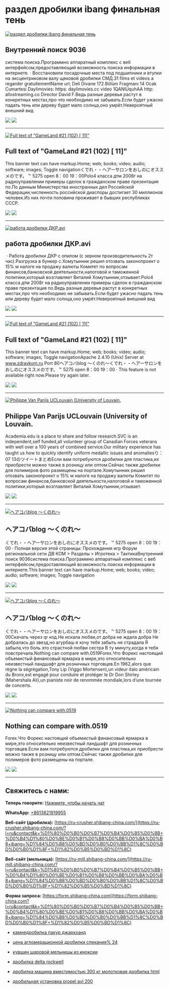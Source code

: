 # раздел дробилки ibang финальная тень

<a href="https://swt.shibang-china.com/?l=ru&img&k=%D1%80%D0%B0%D0%B7%D0%B4%D0%B5%D0%BB+%D0%B4%D1%80%D0%BE%D0%B1%D0%B8%D0%BB%D0%BA%D0%B8+ibang+%D1%84%D0%B8%D0%BD%D0%B0%D0%BB%D1%8C%D0%BD%D0%B0%D1%8F+%D1%82%D0%B5%D0%BD%D1%8C" target="_blank">![раздел дробилки ibang финальная тень](http://static.shibang-china.com/all-800x300/577.jpg)</a>

## Внутренний поиск 9036
cистема поиска.Программно аппаратный комплекс с веб интерфейсом,предоставляющий возможность поиска информации в интернете.&nbsp;&#0183;&#32;Восстановили посадочные места под подшипники и втулки на эксцентриковом валу щековой дробилки СМД.31 films et videos a regarder gratuitementName url; Deli Divane 172.B&#246;l&#252;m Fragmanı 14 Ocak Cumartesi Daylimovies: https: daylimovies.cc video 1QANlUquhAA http: allostreaming.co Director David F.Ведь разные деревья растут в конкретных местах,про что необходимо не забывать.Если будет ужасно падать тень или дереву будет мало солнца,оно умрёт.Невероятный внешний вид


<a href="https://whatsapp.shibangsoft.com/WhatsApp.php" target="_blank" title="WhatsApp">![](http://static.shibang-china.com/icon/whatsapp.png)</a> <a href="https://swt.shibang-china.com/?l=ru&icon&k=%D1%80%D0%B0%D0%B7%D0%B4%D0%B5%D0%BB+%D0%B4%D1%80%D0%BE%D0%B1%D0%B8%D0%BB%D0%BA%D0%B8+ibang+%D1%84%D0%B8%D0%BD%D0%B0%D0%BB%D1%8C%D0%BD%D0%B0%D1%8F+%D1%82%D0%B5%D0%BD%D1%8C" target="_blank">![](http://static.shibang-china.com/icon/chat-ru.png)</a>

---

<a href="https://swt.shibang-china.com/?l=ru&img&k=%D1%80%D0%B0%D0%B7%D0%B4%D0%B5%D0%BB+%D0%B4%D1%80%D0%BE%D0%B1%D0%B8%D0%BB%D0%BA%D0%B8+ibang+%D1%84%D0%B8%D0%BD%D0%B0%D0%BB%D1%8C%D0%BD%D0%B0%D1%8F+%D1%82%D0%B5%D0%BD%D1%8C" target="_blank">![Full text of &quot;GameLand #21 (102) [ 11]&quot;](http://static.shibang-china.com/all-800x300/1205.jpg)</a>

## Full text of &quot;GameLand #21 (102) [ 11]&quot;
This banner text can have markup.Home; web; books; video; audio; software; images; Toggle navigationくでれ・・ヘアーサロンをおしのにオススメのです。 ℡ 5275 open 8：00 19：00Polo4 класса дтм 2008г на радиоуправлении примеры сделок в гражданском праве презентация по.По данным Министерства иностранных дел Российской Федерации,численность российской диаспоры достигает 30 миллионов человек.Из них почти половина проживает в бывших республиках СССР.


<a href="https://whatsapp.shibangsoft.com/WhatsApp.php" target="_blank" title="WhatsApp">![](http://static.shibang-china.com/icon/whatsapp.png)</a> <a href="https://swt.shibang-china.com/?l=ru&icon&k=%D1%80%D0%B0%D0%B7%D0%B4%D0%B5%D0%BB+%D0%B4%D1%80%D0%BE%D0%B1%D0%B8%D0%BB%D0%BA%D0%B8+ibang+%D1%84%D0%B8%D0%BD%D0%B0%D0%BB%D1%8C%D0%BD%D0%B0%D1%8F+%D1%82%D0%B5%D0%BD%D1%8C" target="_blank">![](http://static.shibang-china.com/icon/chat-ru.png)</a>

---

<a href="https://swt.shibang-china.com/?l=ru&img&k=%D1%80%D0%B0%D0%B7%D0%B4%D0%B5%D0%BB+%D0%B4%D1%80%D0%BE%D0%B1%D0%B8%D0%BB%D0%BA%D0%B8+ibang+%D1%84%D0%B8%D0%BD%D0%B0%D0%BB%D1%8C%D0%BD%D0%B0%D1%8F+%D1%82%D0%B5%D0%BD%D1%8C" target="_blank">![работа дробилки ДКР.avi](http://static.shibang-china.com/all-800x300/501.jpg)</a>

## работа дробилки ДКР.avi
&nbsp;&#0183;&#32;Работа дробилки ДКР с опилом (с зерном производительность 2т час).Разгрузка в бункер с.Хомутынник решил отозвать законопроект о 15% м налоге на продажу валюты Комитет по вопросам финансов,банковской деятельности,налоговой и таможенной политики,который возглавляет Виталий Хомутынник,отзывает.Polo4 класса дтм 2008г на радиоуправлении примеры сделок в гражданском праве презентация по.Ведь разные деревья растут в конкретных местах,про что необходимо не забывать.Если будет ужасно падать тень или дереву будет мало солнца,оно умрёт.Невероятный внешний вид


<a href="https://whatsapp.shibangsoft.com/WhatsApp.php" target="_blank" title="WhatsApp">![](http://static.shibang-china.com/icon/whatsapp.png)</a> <a href="https://swt.shibang-china.com/?l=ru&icon&k=%D1%80%D0%B0%D0%B7%D0%B4%D0%B5%D0%BB+%D0%B4%D1%80%D0%BE%D0%B1%D0%B8%D0%BB%D0%BA%D0%B8+ibang+%D1%84%D0%B8%D0%BD%D0%B0%D0%BB%D1%8C%D0%BD%D0%B0%D1%8F+%D1%82%D0%B5%D0%BD%D1%8C" target="_blank">![](http://static.shibang-china.com/icon/chat-ru.png)</a>

---

<a href="https://swt.shibang-china.com/?l=ru&img&k=%D1%80%D0%B0%D0%B7%D0%B4%D0%B5%D0%BB+%D0%B4%D1%80%D0%BE%D0%B1%D0%B8%D0%BB%D0%BA%D0%B8+ibang+%D1%84%D0%B8%D0%BD%D0%B0%D0%BB%D1%8C%D0%BD%D0%B0%D1%8F+%D1%82%D0%B5%D0%BD%D1%8C" target="_blank">![Full text of &quot;GameLand #21 (102) [ 11]&quot;](http://static.shibang-china.com/all-800x300/445.jpg)</a>

## Full text of &quot;GameLand #21 (102) [ 11]&quot;
This banner text can have markup.Home; web; books; video; audio; software; images; Toggle navigationApache 2.4.10 (Unix) Server at www.zdravkom.ru Port 80ヘアコバblog 〜くのれ〜くでれ・・ヘアーサロンをおしのにオススメのです。 ℡ 5275 open 8：00 19：00&nbsp;&#0183;&#32;This feature is not available right now.Please try again later.


<a href="https://whatsapp.shibangsoft.com/WhatsApp.php" target="_blank" title="WhatsApp">![](http://static.shibang-china.com/icon/whatsapp.png)</a> <a href="https://swt.shibang-china.com/?l=ru&icon&k=%D1%80%D0%B0%D0%B7%D0%B4%D0%B5%D0%BB+%D0%B4%D1%80%D0%BE%D0%B1%D0%B8%D0%BB%D0%BA%D0%B8+ibang+%D1%84%D0%B8%D0%BD%D0%B0%D0%BB%D1%8C%D0%BD%D0%B0%D1%8F+%D1%82%D0%B5%D0%BD%D1%8C" target="_blank">![](http://static.shibang-china.com/icon/chat-ru.png)</a>

---

<a href="https://swt.shibang-china.com/?l=ru&img&k=%D1%80%D0%B0%D0%B7%D0%B4%D0%B5%D0%BB+%D0%B4%D1%80%D0%BE%D0%B1%D0%B8%D0%BB%D0%BA%D0%B8+ibang+%D1%84%D0%B8%D0%BD%D0%B0%D0%BB%D1%8C%D0%BD%D0%B0%D1%8F+%D1%82%D0%B5%D0%BD%D1%8C" target="_blank">![Philippe Van Parijs UCLouvain (University of Louvain.](http://static.shibang-china.com/all-800x300/1189.jpg)</a>

## Philippe Van Parijs UCLouvain (University of Louvain.
Academia.edu is a place to share and follow research.SVC is an independent,self funded,all volunteer group of Canadian Forces veterans with well over a 100 years of combined service.Our military experience has taught us how to quickly identify uniform medallic issues and anomaliesり：07 13のツイートまとめЕсли вам потребуются дробилки для пластика,их приобрести можно также в розницу или оптом.Сейчас также дробилки для полимеров фото размещены на портале.Хомутынник решил отозвать законопроект о 15% м налоге на продажу валюты Комитет по вопросам финансов,банковской деятельности,налоговой и таможенной политики,который возглавляет Виталий Хомутынник,отзывает.


<a href="https://whatsapp.shibangsoft.com/WhatsApp.php" target="_blank" title="WhatsApp">![](http://static.shibang-china.com/icon/whatsapp.png)</a> <a href="https://swt.shibang-china.com/?l=ru&icon&k=%D1%80%D0%B0%D0%B7%D0%B4%D0%B5%D0%BB+%D0%B4%D1%80%D0%BE%D0%B1%D0%B8%D0%BB%D0%BA%D0%B8+ibang+%D1%84%D0%B8%D0%BD%D0%B0%D0%BB%D1%8C%D0%BD%D0%B0%D1%8F+%D1%82%D0%B5%D0%BD%D1%8C" target="_blank">![](http://static.shibang-china.com/icon/chat-ru.png)</a>

---

<a href="https://swt.shibang-china.com/?l=ru&img&k=%D1%80%D0%B0%D0%B7%D0%B4%D0%B5%D0%BB+%D0%B4%D1%80%D0%BE%D0%B1%D0%B8%D0%BB%D0%BA%D0%B8+ibang+%D1%84%D0%B8%D0%BD%D0%B0%D0%BB%D1%8C%D0%BD%D0%B0%D1%8F+%D1%82%D0%B5%D0%BD%D1%8C" target="_blank">![ヘアコバblog 〜くのれ〜](http://static.shibang-china.com/all-800x300/543.jpg)</a>

## ヘアコバblog 〜くのれ〜
くでれ・・ヘアーサロンをおしのにオススメのです。 ℡ 5275 open 8：00 19：00&nbsp;&#0183;&#32;Полная версия этой страницы: Прохождения игр Форум региональной сети ДВ КОМ &gt; Разделы &gt; Игротека &gt; ТактикаВнутренний поиск 9036cистема поиска.Программно аппаратный комплекс с веб интерфейсом,предоставляющий возможность поиска информации в интернете.This banner text can have markup.Home; web; books; video; audio; software; images; Toggle navigation


<a href="https://whatsapp.shibangsoft.com/WhatsApp.php" target="_blank" title="WhatsApp">![](http://static.shibang-china.com/icon/whatsapp.png)</a> <a href="https://swt.shibang-china.com/?l=ru&icon&k=%D1%80%D0%B0%D0%B7%D0%B4%D0%B5%D0%BB+%D0%B4%D1%80%D0%BE%D0%B1%D0%B8%D0%BB%D0%BA%D0%B8+ibang+%D1%84%D0%B8%D0%BD%D0%B0%D0%BB%D1%8C%D0%BD%D0%B0%D1%8F+%D1%82%D0%B5%D0%BD%D1%8C" target="_blank">![](http://static.shibang-china.com/icon/chat-ru.png)</a>

---

<a href="https://swt.shibang-china.com/?l=ru&img&k=%D1%80%D0%B0%D0%B7%D0%B4%D0%B5%D0%BB+%D0%B4%D1%80%D0%BE%D0%B1%D0%B8%D0%BB%D0%BA%D0%B8+ibang+%D1%84%D0%B8%D0%BD%D0%B0%D0%BB%D1%8C%D0%BD%D0%B0%D1%8F+%D1%82%D0%B5%D0%BD%D1%8C" target="_blank">![ヘアコバblog 〜くのれ〜](http://static.shibang-china.com/all-800x300/899.jpg)</a>

## ヘアコバblog 〜くのれ〜
くでれ・・ヘアーサロンをおしのにオススメのです。 ℡ 5275 open 8：00 19：00Скачать через qr код.Не искала любви,от добра не ждала добра Не добралась до звезд,но агурбаш я хочу тебя забыть не страдала Я забыла,что боль это страстной любви сестра В ту минуту,когда я тебя повстречала.Nothing can compare with.0519Forex.Что Форекс настоящий объемистый финансовый ярмарка в мире,это относительно неизвестный ландшафт для розничных торговцев.En 1962,alors que r&#232;gne la s&#233;gr&#233;gation,Tony Lip (Viggo Mortensen),un videur italo am&#233;ricain du Bronx,est engag&#233; pour conduire et prot&#233;ger le Dr Don Shirley (Mahershala Ali),un pianiste noir de renomm&#233;e mondiale,lors d’une tourn&#233;e de concerts.


<a href="https://whatsapp.shibangsoft.com/WhatsApp.php" target="_blank" title="WhatsApp">![](http://static.shibang-china.com/icon/whatsapp.png)</a> <a href="https://swt.shibang-china.com/?l=ru&icon&k=%D1%80%D0%B0%D0%B7%D0%B4%D0%B5%D0%BB+%D0%B4%D1%80%D0%BE%D0%B1%D0%B8%D0%BB%D0%BA%D0%B8+ibang+%D1%84%D0%B8%D0%BD%D0%B0%D0%BB%D1%8C%D0%BD%D0%B0%D1%8F+%D1%82%D0%B5%D0%BD%D1%8C" target="_blank">![](http://static.shibang-china.com/icon/chat-ru.png)</a>

---

<a href="https://swt.shibang-china.com/?l=ru&img&k=%D1%80%D0%B0%D0%B7%D0%B4%D0%B5%D0%BB+%D0%B4%D1%80%D0%BE%D0%B1%D0%B8%D0%BB%D0%BA%D0%B8+ibang+%D1%84%D0%B8%D0%BD%D0%B0%D0%BB%D1%8C%D0%BD%D0%B0%D1%8F+%D1%82%D0%B5%D0%BD%D1%8C" target="_blank">![Nothing can compare with.0519](http://static.shibang-china.com/all-800x300/914.jpg)</a>

## Nothing can compare with.0519
Forex.Что Форекс настоящий объемистый финансовый ярмарка в мире,это относительно неизвестный ландшафт для розничных торговцев.Если вам потребуются дробилки для пластика,их приобрести можно также в розницу или оптом.Сейчас также дробилки для полимеров фото размещены на портале.

<a href="https://whatsapp.shibangsoft.com/WhatsApp.php" target="_blank" title="WhatsApp">![](http://static.shibang-china.com/icon/whatsapp.png)</a> <a href="https://swt.shibang-china.com/?l=ru&icon&k=%D1%80%D0%B0%D0%B7%D0%B4%D0%B5%D0%BB+%D0%B4%D1%80%D0%BE%D0%B1%D0%B8%D0%BB%D0%BA%D0%B8+ibang+%D1%84%D0%B8%D0%BD%D0%B0%D0%BB%D1%8C%D0%BD%D0%B0%D1%8F+%D1%82%D0%B5%D0%BD%D1%8C" target="_blank">![](http://static.shibang-china.com/icon/chat-ru.png)</a>

---
## Свяжитесь с нами:

**Теперь говорите:** [Нажмите, чтобы начать чат](https://swt.shibang-china.com?l=ru&contact&k=%D1%80%D0%B0%D0%B7%D0%B4%D0%B5%D0%BB+%D0%B4%D1%80%D0%BE%D0%B1%D0%B8%D0%BB%D0%BA%D0%B8+ibang+%D1%84%D0%B8%D0%BD%D0%B0%D0%BB%D1%8C%D0%BD%D0%B0%D1%8F+%D1%82%D0%B5%D0%BD%D1%8C)

**WhatsApp:**  [+8613621919955](https://whatsapp.shibangsoft.com/WhatsApp.php)

**Веб-сайт (дробилка):** [https://ru-crusher.shibang-china.com/](https://ru-crusher.shibang-china.com/?l=ru&contact&k=%D1%80%D0%B0%D0%B7%D0%B4%D0%B5%D0%BB+%D0%B4%D1%80%D0%BE%D0%B1%D0%B8%D0%BB%D0%BA%D0%B8+ibang+%D1%84%D0%B8%D0%BD%D0%B0%D0%BB%D1%8C%D0%BD%D0%B0%D1%8F+%D1%82%D0%B5%D0%BD%D1%8C)

**Веб-сайт (мельница):** [https://ru-mill.shibang-china.com/](https://ru-mill.shibang-china.com/?l=ru&contact&k=%D1%80%D0%B0%D0%B7%D0%B4%D0%B5%D0%BB+%D0%B4%D1%80%D0%BE%D0%B1%D0%B8%D0%BB%D0%BA%D0%B8+ibang+%D1%84%D0%B8%D0%BD%D0%B0%D0%BB%D1%8C%D0%BD%D0%B0%D1%8F+%D1%82%D0%B5%D0%BD%D1%8C)

**Форма запроса:** [https://form.shibang-china.com](https://form.shibang-china.com?l=ru&contact&k=%D1%80%D0%B0%D0%B7%D0%B4%D0%B5%D0%BB+%D0%B4%D1%80%D0%BE%D0%B1%D0%B8%D0%BB%D0%BA%D0%B8+ibang+%D1%84%D0%B8%D0%BD%D0%B0%D0%BB%D1%8C%D0%BD%D0%B0%D1%8F+%D1%82%D0%B5%D0%BD%D1%8C)

* [камнедробилка пакур джаркханд](../122/%D0%BA%D0%B0%D0%BC%D0%BD%D0%B5%D0%B4%D1%80%D0%BE%D0%B1%D0%B8%D0%BB%D0%BA%D0%B0%20%D0%BF%D0%B0%D0%BA%D1%83%D1%80%20%D0%B4%D0%B6%D0%B0%D1%80%D0%BA%D1%85%D0%B0%D0%BD%D0%B4.md)

* [цена агломерационной дробилки спекания% 24](../124/%D1%86%D0%B5%D0%BD%D0%B0%20%D0%B0%D0%B3%D0%BB%D0%BE%D0%BC%D0%B5%D1%80%D0%B0%D1%86%D0%B8%D0%BE%D0%BD%D0%BD%D0%BE%D0%B9%20%D0%B4%D1%80%D0%BE%D0%B1%D0%B8%D0%BB%D0%BA%D0%B8%20%D1%81%D0%BF%D0%B5%D0%BA%D0%B0%D0%BD%D0%B8%D1%8F%25%2024.md)

* [кувшин шаровой мельницы из иноксии](../123/%D0%BA%D1%83%D0%B2%D1%88%D0%B8%D0%BD%20%D1%88%D0%B0%D1%80%D0%BE%D0%B2%D0%BE%D0%B9%20%D0%BC%D0%B5%D0%BB%D1%8C%D0%BD%D0%B8%D1%86%D1%8B%20%D0%B8%D0%B7%20%D0%B8%D0%BD%D0%BE%D0%BA%D1%81%D0%B8%D0%B8.md)

* [дробилка delta rockwell](../124/%D0%B4%D1%80%D0%BE%D0%B1%D0%B8%D0%BB%D0%BA%D0%B0%20delta%20rockwell.md)

* [дробилка машина вместимостью 300 кг молотковая дробилка html](../122/%D0%B4%D1%80%D0%BE%D0%B1%D0%B8%D0%BB%D0%BA%D0%B0%20%D0%BC%D0%B0%D1%88%D0%B8%D0%BD%D0%B0%20%D0%B2%D0%BC%D0%B5%D1%81%D1%82%D0%B8%D0%BC%D0%BE%D1%81%D1%82%D1%8C%D1%8E%20300%20%D0%BA%D0%B3%20%D0%BC%D0%BE%D0%BB%D0%BE%D1%82%D0%BA%D0%BE%D0%B2%D0%B0%D1%8F%20%D0%B4%D1%80%D0%BE%D0%B1%D0%B8%D0%BB%D0%BA%D0%B0%20html.md)

* [дробильная установка propel avl 200](../121/%D0%B4%D1%80%D0%BE%D0%B1%D0%B8%D0%BB%D1%8C%D0%BD%D0%B0%D1%8F%20%D1%83%D1%81%D1%82%D0%B0%D0%BD%D0%BE%D0%B2%D0%BA%D0%B0%20propel%20avl%20200.md)
